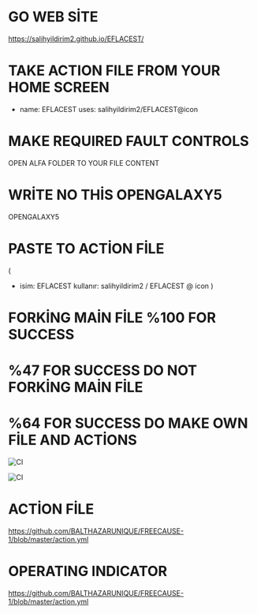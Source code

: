 # GO WEB SİTE
https://salihyildirim2.github.io/EFLACEST/
# TAKE ACTION FILE FROM YOUR HOME SCREEN

- name: EFLACEST
  uses: salihyildirim2/EFLACEST@icon
  
  
# MAKE REQUIRED FAULT CONTROLS

OPEN ALFA FOLDER TO YOUR FILE CONTENT  

# WRİTE NO THİS OPENGALAXY5

OPENGALAXY5

# PASTE TO ACTİON FİLE 
(
- isim: EFLACEST
  kullanır: salihyildirim2 / EFLACEST @ icon
                                                   )
						   
# FORKİNG MAİN FİLE %100 FOR SUCCESS

# %47 FOR SUCCESS DO NOT FORKİNG MAİN FİLE

# %64 FOR SUCCESS DO MAKE OWN FİLE AND ACTİONS

![CI](https://github.com/salihyildirim2/EFLACEST/workflows/CI/badge.svg)

![CI](https://github.com/salihyildirim2/EFLACEST/workflows/CI/badge.svg)


# ACTİON FİLE

https://github.com/BALTHAZARUNIQUE/FREECAUSE-1/blob/master/action.yml 

# OPERATING INDICATOR

https://github.com/BALTHAZARUNIQUE/FREECAUSE-1/blob/master/action.yml
